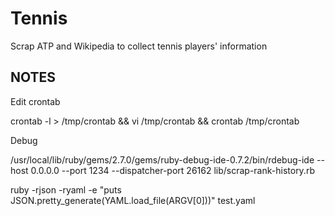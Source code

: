 # Tennis

Scrap ATP and Wikipedia to collect tennis players' information

## NOTES

Edit crontab

crontab -l > /tmp/crontab && vi /tmp/crontab && crontab /tmp/crontab

Debug

/usr/local/lib/ruby/gems/2.7.0/gems/ruby-debug-ide-0.7.2/bin/rdebug-ide --host 0.0.0.0 --port 1234 --dispatcher-port 26162 lib/scrap-rank-history.rb

ruby -rjson -ryaml -e "puts JSON.pretty_generate(YAML.load_file(ARGV[0]))" test.yaml
